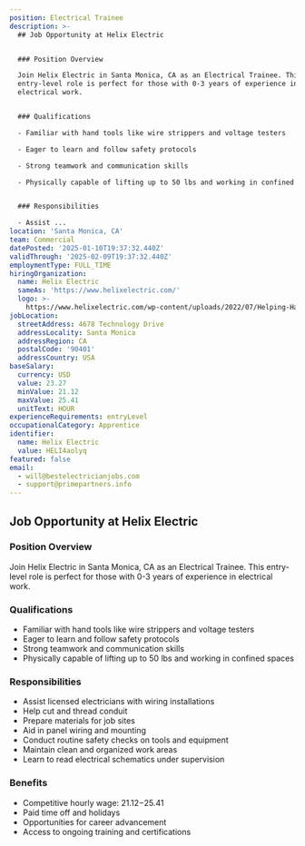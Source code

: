 ```yaml
---
position: Electrical Trainee
description: >-
  ## Job Opportunity at Helix Electric


  ### Position Overview

  Join Helix Electric in Santa Monica, CA as an Electrical Trainee. This
  entry-level role is perfect for those with 0-3 years of experience in
  electrical work.


  ### Qualifications

  - Familiar with hand tools like wire strippers and voltage testers

  - Eager to learn and follow safety protocols

  - Strong teamwork and communication skills

  - Physically capable of lifting up to 50 lbs and working in confined spaces


  ### Responsibilities

  - Assist ...
location: 'Santa Monica, CA'
team: Commercial
datePosted: '2025-01-10T19:37:32.440Z'
validThrough: '2025-02-09T19:37:32.440Z'
employmentType: FULL_TIME
hiringOrganization:
  name: Helix Electric
  sameAs: 'https://www.helixelectric.com/'
  logo: >-
    https://www.helixelectric.com/wp-content/uploads/2022/07/Helping-Hands-Logo_Blue-e1656694113799.jpg
jobLocation:
  streetAddress: 4678 Technology Drive
  addressLocality: Santa Monica
  addressRegion: CA
  postalCode: '90401'
  addressCountry: USA
baseSalary:
  currency: USD
  value: 23.27
  minValue: 21.12
  maxValue: 25.41
  unitText: HOUR
experienceRequirements: entryLevel
occupationalCategory: Apprentice
identifier:
  name: Helix Electric
  value: HELI4aolyq
featured: false
email:
  - will@bestelectricianjobs.com
  - support@primepartners.info
---
```




## Job Opportunity at Helix Electric

### Position Overview
Join Helix Electric in Santa Monica, CA as an Electrical Trainee. This entry-level role is perfect for those with 0-3 years of experience in electrical work.

### Qualifications
- Familiar with hand tools like wire strippers and voltage testers
- Eager to learn and follow safety protocols
- Strong teamwork and communication skills
- Physically capable of lifting up to 50 lbs and working in confined spaces

### Responsibilities
- Assist licensed electricians with wiring installations
- Help cut and thread conduit
- Prepare materials for job sites
- Aid in panel wiring and mounting
- Conduct routine safety checks on tools and equipment
- Maintain clean and organized work areas
- Learn to read electrical schematics under supervision

### Benefits
- Competitive hourly wage: $21.12-$25.41
- Paid time off and holidays
- Opportunities for career advancement
- Access to ongoing training and certifications